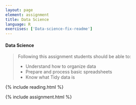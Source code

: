 ```yaml
---
layout: page
element: assignment
title: Data Science
language: R
exercises: ['Data-science-fix-readme']
---
```



#### Data Science

> Following this assignment students should be able to:
>
> - Understand how to organize data
> - Prepare and process basic spreadsheets
> - Know what Tidy data is

{% include reading.html %}

{% include assignment.html %}
